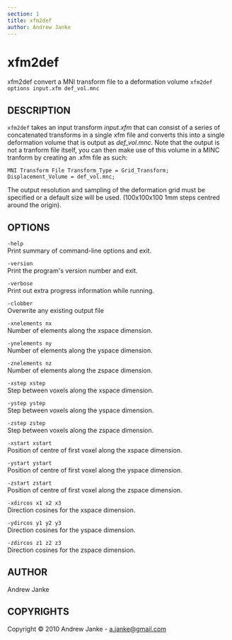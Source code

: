 ```yaml
---
section: 1
title: xfm2def
author: Andrew Janke
---
```

# xfm2def
xfm2def convert a MNI transform file to a deformation volume
`xfm2def options input.xfm def_vol.mnc `

## DESCRIPTION

`xfm2def` takes an input transform *input.xfm* that can consist of a series of concatenated transforms in a single xfm file and converts this into a single deformation volume that is output as *def_vol.mnc*. Note that the output is not a tranform file itself, you can then make use of this volume in a MINC tranform by creating an .xfm file as such:
```
MNI Transform File Transform_Type = Grid_Transform; 
Displacement_Volume = def_vol.mnc;
```

The output resolution and sampling of the deformation grid must be specified or a default size will be used. (100x100x100 1mm steps centred around the origin).

## OPTIONS

`-help`  
Print summary of command-line options and exit.

`-version`  
Print the program's version number and exit.

`-verbose`  
Print out extra progress information while running.

`-clobber`  
Overwrite any existing output file

`-xnelements nx`  
Number of elements along the xspace dimension.

`-ynelements ny`  
Number of elements along the yspace dimension.

`-znelements nz`  
Number of elements along the zspace dimension.

`-xstep xstep`  
Step between voxels along the xspace dimension.

`-ystep ystep`  
Step between voxels along the yspace dimension.

`-zstep zstep`  
Step between voxels along the zspace dimension.

`-xstart xstart`  
Position of centre of first voxel along the xspace dimension.

`-ystart ystart`  
Position of centre of first voxel along the yspace dimension.

`-zstart zstart`  
Position of centre of first voxel along the zspace dimension.

`-xdircos x1 x2 x3`  
Direction cosines for the xspace dimension.

`-ydircos y1 y2 y3`  
Direction cosines for the yspace dimension.

`-zdircos z1 z2 z3`  
Direction cosines for the zspace dimension.

## AUTHOR

Andrew Janke

## COPYRIGHTS

Copyright © 2010 Andrew Janke - a.janke@gmail.com
